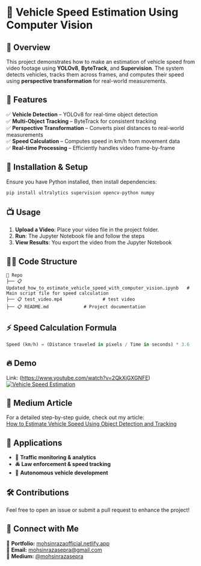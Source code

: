 # 🚗 Vehicle Speed Estimation Using Computer Vision

## 📌 Overview
This project demonstrates how to make an estimation of vehicle speed from video footage using **YOLOv8**, **ByteTrack**, and **Supervision**. The system detects vehicles, tracks them across frames, and computes their speed using **perspective transformation** for real-world measurements.

## 🔧 Features
✅ **Vehicle Detection** – YOLOv8 for real-time object detection  
✅ **Multi-Object Tracking** – ByteTrack for consistent tracking  
✅ **Perspective Transformation** – Converts pixel distances to real-world measurements  
✅ **Speed Calculation** – Computes speed in km/h from movement data  
✅ **Real-time Processing** – Efficiently handles video frame-by-frame  

## 💂 Installation & Setup
Ensure you have Python installed, then install dependencies:
```bash
pip install ultralytics supervision opencv-python numpy
```

## 📺 Usage
1. **Upload a Video**: Place your video file in the project folder.
2. **Run**: The Jupyter Notebook file and follow the steps
3. **View Results**: You export the video from the Jupyter Notebook

## 🏃️‍♂️ Code Structure
```
📂 Repo
├── 📋 Updated_how_to_estimate_vehicle_speed_with_computer_vision.ipynb   # Main script file for speed calculation
├── 📋 test_video.mp4               # test video
├── 📋 README.md             # Project documentation
```

## ⚡ Speed Calculation Formula
```python
Speed (km/h) = (Distance traveled in pixels / Time in seconds) * 3.6
```

## 🔥 Demo
Link: (https://www.youtube.com/watch?v=2QkXjGXGNFE)
[![Vehicle Speed Estimation](https://blog.roboflow.com/content/images/2024/04/image-452.webp)](https://www.youtube.com/watch?v=2QkXjGXGNFE)

## 📖 Medium Article
For a detailed step-by-step guide, check out my article:  
[How to Estimate Vehicle Speed Using Object Detection and Tracking](https://medium.com/@mohsinrazasepra/how-to-estimate-vehicle-speed-using-object-detection-and-tracking-e68e5404450d)

## 🎯 Applications
- 🚦 **Traffic monitoring & analytics**
- 🚔 **Law enforcement & speed tracking**
- 🤖 **Autonomous vehicle development**

## 🛠️ Contributions
Feel free to open an issue or submit a pull request to enhance the project!

## 📌 Connect with Me
🔗 **Portfolio:** [mohsinrazaofficial.netlify.app](https://mohsinrazaofficial.netlify.app/)  
📧 **Email:** mohsinrazasepra@gmail.com  
🌟 **Medium:** [@mohsinrazasepra](https://medium.com/@mohsinrazasepra)
